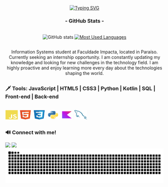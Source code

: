 <div align="center">
  <a href="https://git.io/typing-svg">
    <img src="https://readme-typing-svg.demolab.com?font=Fira+Code&weight=500&size=22&pause=1000&color=A020F0&center=true&vCenter=true&random=false&width=500&lines=Welcome+To+My+Profile!" alt="Typing SVG" />
  </a>
</div>


<div align="center">
  <h3>- GitHub Stats -</h3>
  <br>
  <img src="https://github-readme-stats-git-masterrstaa-rickstaa.vercel.app/api?username=PedroCastroH&hide_title=true&show_icons=true&include_all_commits=false&count_private=true&line_height=25&hide=issues&bg_color=000&title_color=FF00F6&text_color=FFF&border_radius=3&border_color=36123c&icon_color=FF00F6&theme=jolly" alt="GitHub stats">

  <a href="https://github.com/PedroCastroH/github-readme-stats">
    <img src="https://github-readme-stats-git-masterrstaa-rickstaa.vercel.app/api/top-langs/?username=PedroCastroH&line_height=10&card_width=320&layout=compact&hide_title=false&count_private=true&langs_count=4&show_icons=true&title_color=FF00F6&bg_color=000&text_color=8B8B8B&border_radius=3&border_color=561760" alt="Most Used Languages">
  </a>
</div>


 ##

<p align="center">Information Systems student at Faculdade Impacta, located in Paraíso. Currently seeking an internship opportunity.
I am constantly updating my knowledge and looking for new challenges in the technology field.
I am highly proactive and enjoy learning more every day about the technologies shaping the world.

 ##
 
### 🗡 Tools: JavaScript | HTML5 | CSS3 | Python | Kotlin | SQL | Front-end | Back-end


<div style="display: inline_block"><br>
  <img align="center" alt="Pedro-Js" height="30" width="40" src="https://raw.githubusercontent.com/devicons/devicon/master/icons/javascript/javascript-plain.svg">
  <img align="center" alt="Pedro-HTML" height="30" width="40" src="https://raw.githubusercontent.com/devicons/devicon/master/icons/html5/html5-original.svg">
  <img align="center" alt="Pedro-CSS" height="30" width="40" src="https://raw.githubusercontent.com/devicons/devicon/master/icons/css3/css3-original.svg">
  <img align="center" alt="Pedro-Python" height="30" width="40" src="https://raw.githubusercontent.com/devicons/devicon/master/icons/python/python-original.svg">
  <img align="center" alt="Pedro-Kotlin" height="30" width="40" src="https://raw.githubusercontent.com/devicons/devicon/master/icons/kotlin/kotlin-original.svg">
  <img align="center" alt="Pedro-SQL" height="30" width="40" src="https://raw.githubusercontent.com/devicons/devicon/master/icons/mysql/mysql-original.svg">

</div>
  
  ##

 ### 🔊 Connect with me!
 
<div> 
  <a href = "mailto:pedrohcastrot@gmail.com"><img src="https://img.shields.io/badge/-Gmail-%23333?style=for-the-badge&logo=gmail&logoColor=white" target="_blank"></a>
  <a href="https://www.linkedin.com/in/pedro-castro-6083592b3/" target="_blank"><img src="https://img.shields.io/badge/-LinkedIn-%230077B5?style=for-the-badge&logo=linkedin&logoColor=white" target="_blank"></a> 

  
</div>

<picture align="center">
  <source media="(prefers-color-scheme: dark)" srcset="https://raw.githubusercontent.com/PedroCastroH/PedroCastroH/output/github-contribution-grid-snake-dark.svg">
  <source media="(prefers-color-scheme: light)" srcset="https://raw.githubusercontent.com/PedroCastroH/PedroCastroH/output/github-contribution-grid-snake-dark.svg">
  <img align="center" alt="github contribution grid snake animation" src="https://raw.githubusercontent.com/PedroCastroH/PedroCastroH/output/github-contribution-grid-snake.svg">
</picture>

